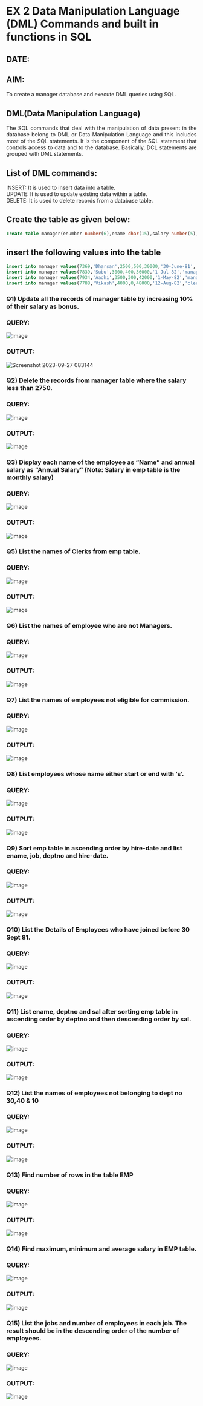 # EX 2 Data Manipulation Language (DML) Commands and built in functions in SQL
## DATE:
## AIM:

To create a manager database and execute DML queries using SQL.

## DML(Data Manipulation Language)

<div align="justify">
The SQL commands that deal with the manipulation of data present in the database belong to DML or Data Manipulation Language and this includes most of the SQL statements. It is the component of the SQL statement that controls access to data and to the database. Basically, DCL statements are grouped with DML statements.
</div>

## List of DML commands:

<div align="justify">
INSERT: It is used to insert data into a table.<br>
UPDATE: It is used to update existing data within a table.<br>
DELETE: It is used to delete records from a database table.<br>
</div>

## Create the table as given below:

```sql
create table manager(enumber number(6),ename char(15),salary number(5),commission number(4),annualsalary number(7),Hiredate date,designation char(10),deptno number(2),reporting char(10));
```

## insert the following values into the table

```sql
insert into manager values(7369,'Dharsan',2500,500,30000,'30-June-81','clerk',10,'John');
insert into manager values(7839,'Subu',3000,400,36000,'1-Jul-82','manager',null,'James');
insert into manager values(7934,'Aadhi',3500,300,42000,'1-May-82','manager',30,NULL);
insert into manager values(7788,'Vikash',4000,0,48000,'12-Aug-82','clerk',50,'Bond');
```

### Q1) Update all the records of manager table by increasing 10% of their salary as bonus.

### QUERY:

![image](https://github.com/DhanushPalani/EX-2-Data-Manipulation-Language-DML-and-Data-Control-Language-DCL-Commands/assets/121594640/b32bceb5-9f0f-4c30-b27f-c4375e677f46)

### OUTPUT:
![Screenshot 2023-09-27 083144](https://github.com/Nagul71/EX-2-Data-Manipulation-Language-DML-and-Data-Control-Language-DCL-Commands/assets/118661118/db8ff768-f851-4ee1-98d4-b25fc97b52c2)


### Q2) Delete the records from manager table where the salary less than 2750.

### QUERY:

![image](https://github.com/DhanushPalani/EX-2-Data-Manipulation-Language-DML-and-Data-Control-Language-DCL-Commands/assets/121594640/15e1ebf0-899f-4589-aee8-0ea4570cefba)

### OUTPUT:

![image](https://github.com/DhanushPalani/EX-2-Data-Manipulation-Language-DML-and-Data-Control-Language-DCL-Commands/assets/121594640/ad0c2970-47bc-4591-8f4b-a295a38b092d)

### Q3) Display each name of the employee as “Name” and annual salary as “Annual Salary” (Note: Salary in emp table is the monthly salary)

### QUERY:

![image](https://github.com/DhanushPalani/EX-2-Data-Manipulation-Language-DML-and-Data-Control-Language-DCL-Commands/assets/121594640/72faf04a-7d00-4070-8b1b-433f67d05a51)

### OUTPUT:

![image](https://github.com/DhanushPalani/EX-2-Data-Manipulation-Language-DML-and-Data-Control-Language-DCL-Commands/assets/121594640/b697b096-ba16-4329-ac6b-d015128fd061)

### Q5) List the names of Clerks from emp table.

### QUERY:

![image](https://github.com/DhanushPalani/EX-2-Data-Manipulation-Language-DML-and-Data-Control-Language-DCL-Commands/assets/121594640/b1f05e5a-a309-424e-b910-cb103f5413e3)

### OUTPUT:

![image](https://github.com/DhanushPalani/EX-2-Data-Manipulation-Language-DML-and-Data-Control-Language-DCL-Commands/assets/121594640/f8bc5ab3-f99d-400e-aa3f-c1f6c4a06c5d)

### Q6) List the names of employee who are not Managers.

### QUERY:

![image](https://github.com/DhanushPalani/EX-2-Data-Manipulation-Language-DML-and-Data-Control-Language-DCL-Commands/assets/121594640/01b12f80-95f7-431c-95a7-4470c12c4a72)

### OUTPUT:

![image](https://github.com/DhanushPalani/EX-2-Data-Manipulation-Language-DML-and-Data-Control-Language-DCL-Commands/assets/121594640/0cf2a6ad-398f-4d29-bebb-c31a84334347)

### Q7) List the names of employees not eligible for commission.

### QUERY:

![image](https://github.com/DhanushPalani/EX-2-Data-Manipulation-Language-DML-and-Data-Control-Language-DCL-Commands/assets/121594640/42336775-5693-4b45-93b4-f60e6b80183c)

### OUTPUT:

![image](https://github.com/DhanushPalani/EX-2-Data-Manipulation-Language-DML-and-Data-Control-Language-DCL-Commands/assets/121594640/8f6da561-78ad-4573-9c8b-406de97e5e19)

### Q8) List employees whose name either start or end with ‘s’.

### QUERY:

![image](https://github.com/DhanushPalani/EX-2-Data-Manipulation-Language-DML-and-Data-Control-Language-DCL-Commands/assets/121594640/63e34f73-6454-4c79-bafd-403fbb23ca66)

### OUTPUT:

![image](https://github.com/DhanushPalani/EX-2-Data-Manipulation-Language-DML-and-Data-Control-Language-DCL-Commands/assets/121594640/b947469e-7ad5-4b63-966b-652d7d2c8c0f)

### Q9) Sort emp table in ascending order by hire-date and list ename, job, deptno and hire-date.

### QUERY:

![image](https://github.com/DhanushPalani/EX-2-Data-Manipulation-Language-DML-and-Data-Control-Language-DCL-Commands/assets/121594640/ea09fd51-d67f-4b14-abc7-7093026e69dd)

### OUTPUT:

![image](https://github.com/DhanushPalani/EX-2-Data-Manipulation-Language-DML-and-Data-Control-Language-DCL-Commands/assets/121594640/b3a0080f-b755-412a-b631-2c8484061c1c)

### Q10) List the Details of Employees who have joined before 30 Sept 81.

### QUERY:

![image](https://github.com/DhanushPalani/EX-2-Data-Manipulation-Language-DML-and-Data-Control-Language-DCL-Commands/assets/121594640/d96047cf-2bbb-4e35-9509-b6948cc69eff)

### OUTPUT:

![image](https://github.com/DhanushPalani/EX-2-Data-Manipulation-Language-DML-and-Data-Control-Language-DCL-Commands/assets/121594640/dc101670-2467-428c-bf52-734adc718334)

### Q11) List ename, deptno and sal after sorting emp table in ascending order by deptno and then descending order by sal.

### QUERY:

![image](https://github.com/DhanushPalani/EX-2-Data-Manipulation-Language-DML-and-Data-Control-Language-DCL-Commands/assets/121594640/b195dae7-d5fb-405b-b0fd-8f3cac28497c)

### OUTPUT:

![image](https://github.com/DhanushPalani/EX-2-Data-Manipulation-Language-DML-and-Data-Control-Language-DCL-Commands/assets/121594640/8366de8d-6502-4a70-a202-8540b84db42c)

### Q12) List the names of employees not belonging to dept no 30,40 & 10

### QUERY:

![image](https://github.com/DhanushPalani/EX-2-Data-Manipulation-Language-DML-and-Data-Control-Language-DCL-Commands/assets/121594640/ab24e141-c401-4a54-92a5-6b83dec1f504)

### OUTPUT:

![image](https://github.com/DhanushPalani/EX-2-Data-Manipulation-Language-DML-and-Data-Control-Language-DCL-Commands/assets/121594640/5b712bd1-29b3-465b-93c0-5076e2aa9128)

### Q13) Find number of rows in the table EMP

### QUERY:

![image](https://github.com/DhanushPalani/EX-2-Data-Manipulation-Language-DML-and-Data-Control-Language-DCL-Commands/assets/121594640/c7af2c72-f955-4cfa-925e-e1768eff217b)

### OUTPUT:

![image](https://github.com/DhanushPalani/EX-2-Data-Manipulation-Language-DML-and-Data-Control-Language-DCL-Commands/assets/121594640/c5628317-f034-4f88-951c-339f05cd7079)

### Q14) Find maximum, minimum and average salary in EMP table.

### QUERY:

![image](https://github.com/DhanushPalani/EX-2-Data-Manipulation-Language-DML-and-Data-Control-Language-DCL-Commands/assets/121594640/b50b8a48-eb40-42e5-9fd4-c638757f67ba)

### OUTPUT:

![image](https://github.com/DhanushPalani/EX-2-Data-Manipulation-Language-DML-and-Data-Control-Language-DCL-Commands/assets/121594640/fa7dd8b3-a982-48f3-b03e-bd7f9152564e)

### Q15) List the jobs and number of employees in each job. The result should be in the descending order of the number of employees.

### QUERY:

![image](https://github.com/DhanushPalani/EX-2-Data-Manipulation-Language-DML-and-Data-Control-Language-DCL-Commands/assets/121594640/16718b1f-b7d9-4fbf-97df-0b4a4e74466c)

### OUTPUT:

![image](https://github.com/DhanushPalani/EX-2-Data-Manipulation-Language-DML-and-Data-Control-Language-DCL-Commands/assets/121594640/123c7d66-c434-4809-8e89-85fefdf37f24)
